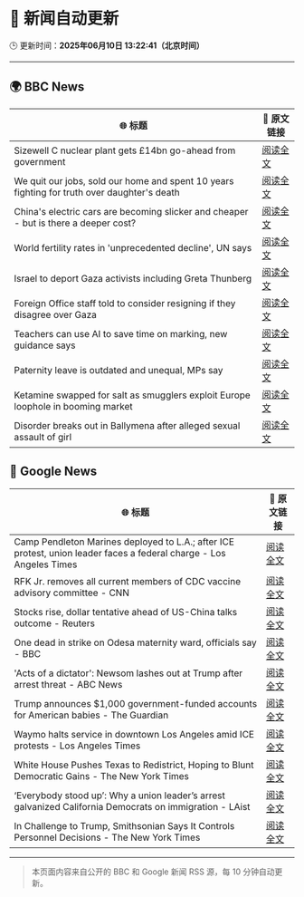 # 🧠 新闻自动更新

🕒 更新时间：**2025年06月10日 13:22:41（北京时间）**

---

## 🌍 BBC News

| 🌐 标题 | 🔗 原文链接 |
|--------|-------------|
| Sizewell C nuclear plant gets £14bn go-ahead from government | [阅读全文](https://www.bbc.com/news/articles/c4gr3nd5zy6o) |
| We quit our jobs, sold our home and spent 10 years fighting for truth over daughter's death | [阅读全文](https://www.bbc.com/news/articles/cdxn5d4dzrwo) |
| China's electric cars are becoming slicker and cheaper - but is there a deeper cost? | [阅读全文](https://www.bbc.com/news/articles/cy8d4v69jw6o) |
| World fertility rates in 'unprecedented decline', UN says | [阅读全文](https://www.bbc.com/news/articles/clynq459wxgo) |
| Israel to deport Gaza activists including Greta Thunberg | [阅读全文](https://www.bbc.com/news/articles/c5y264x3nnno) |
| Foreign Office staff told to consider resigning if they disagree over Gaza | [阅读全文](https://www.bbc.com/news/articles/cy8nzx1475ro) |
| Teachers can use AI to save time on marking, new guidance says | [阅读全文](https://www.bbc.com/news/articles/c1kvyj7dkp0o) |
| Paternity leave is outdated and unequal, MPs say | [阅读全文](https://www.bbc.com/news/articles/crmk07jyjmxo) |
| Ketamine swapped for salt as smugglers exploit Europe loophole in booming market | [阅读全文](https://www.bbc.com/news/articles/c201jjgkvjlo) |
| Disorder breaks out in Ballymena after alleged sexual assault of girl | [阅读全文](https://www.bbc.com/news/articles/ckg4v04p008o) |

## 📰 Google News

| 🌐 标题 | 🔗 原文链接 |
|--------|-------------|
| Camp Pendleton Marines deployed to L.A.; after ICE protest, union leader faces a federal charge - Los Angeles Times | [阅读全文](https://news.google.com/rss/articles/CBMijgFBVV95cUxPQW9JX1lfUVcxQk9BNnkzX2o5bk5laEpOVzRZVDJpOVdCUzE2V1B6SWVyakpHaDA5SzJwQkFwVno2ME9yM3o0cVo5b09iWVRua0xnVzc0VGllUldyWGFlM3k5Z25GT3pDaEFFeThabHZKeURNdVRmd1pvbFVZbjJSNjdvUzEwbDJDemk1UUpB?oc=5) |
| RFK Jr. removes all current members of CDC vaccine advisory committee - CNN | [阅读全文](https://news.google.com/rss/articles/CBMiekFVX3lxTE44eXVmTmRyaEVMOHdQTFdsTDRCcGgyT0tNLVpXcW1HWVBEaV9NSUlMc3hleGZxSm5fY3hqSkpTS3pKUWdneThESjhSOXVDZkIyNUlvbjNhLXZKUm9RcHJvNVBvMlJ0aExtTjJpc1llSWlSM3Y5cTFmQUF30gF_QVVfeXFMUFdaNUFWV0hSZHhtdnh3X1BJVTQ0cnJLU0gta1Jqd19IaWNVemk0QU5FLV90Rms3T2V1dldOa3NydklUZWxsZGdLamtIU0trQmdrVE1sMUhTaUZhdzlkcXh1Ulp4eW4zaVRHVmF4V2o2VGtYZzBlTVFodU82cjJxZw?oc=5) |
| Stocks rise, dollar tentative ahead of US-China talks outcome - Reuters | [阅读全文](https://news.google.com/rss/articles/CBMie0FVX3lxTE01MXhuNDBSYmI0aHQ2UUUxRmZKbGtfRFFCREpHVElUMDlQLTRNMjlFR3ZTR3o0ZFJNMkFfZWc5VnVEZWpYNk5SZ0lEelZfWlN1c0tFTTI2YW1EaS1OWGdxWmh6c1g0UFFvOUlHa21xYzhfM1VSNVljd3pESQ?oc=5) |
| One dead in strike on Odesa maternity ward, officials say - BBC | [阅读全文](https://news.google.com/rss/articles/CBMiWkFVX3lxTFAyRUp4Mjhpd3ZDbk9aV3RWQURTVS1YU2R2czVJWmtPQ0M5RzNtZlJ4Znc0TVMyYk1yWWZEbVlwQjNPT2lWdTJWNFJYVy1wU2Uzajg4bVoxM0lid9IBX0FVX3lxTFBYb1M0bG82U1gyU3NWVW4tVVJCS1R5amZ4bDdFVjVYZWt5MHVIMUtLSmk2Zlh5OXZ1Zmt3RC1SNnpScmJibEN3emxEdTlwTUNIQVFTWEswUHJla0U4RnJj?oc=5) |
| 'Acts of a dictator': Newsom lashes out at Trump after arrest threat - ABC News | [阅读全文](https://news.google.com/rss/articles/CBMipAFBVV95cUxOZ0ZWVFZSUDN4NF9KLWZoVVp1b0xjTmVwaGtpR2dMclRKcS1UY2d6UTVLcEpOU0VFMVdLYzJ1NVNPTWF6RGdBd05MRHdEUDNFVzQyaFJ1Tjk1aW92LWtWN0xyS3dnSEhpWWRBZE5QeVVzMm5Lb044SmRGVnBqZHVpVEpCYlpPWWI2WFBnWWlhOFRWQ2t4M1BRNU9rc21feGpUYktaY9IBqgFBVV95cUxOWXBhUmNpNFdONnN6Q0hlNTRPNHhNdkp5ZEsybm9RdUhyd2NTazQzRTZfbi13WDVkNXVqTTVvdlNIdDZPZndwdUEwamY5SDVfTm1nT09PejFlc19oUWhQVkRxMjF0bTdDM05RQXhmQU40RmpLeE1jQ0tna0FtejN1VEhXZ1c5TmNqNFREYXcyODBUNHZCdi1PQU5iQkZvSGoya3BHc3d2djRlQQ?oc=5) |
| Trump announces $1,000 government-funded accounts for American babies - The Guardian | [阅读全文](https://news.google.com/rss/articles/CBMiggFBVV95cUxNSVZXQjRDTHlGUEs5LTd2QTMyZGZON2diSXc1OEt3bk9VOUZVemYzTEZCRDZTa3czVG0tQ3dTYjc2UkQyeGFxNWlyV3luQ0VJckkxN2d2dnB2T2x5WkpMMEw3azJFWXM3b1BWYmxYdzEwTzZiOFEzY1h4cC1yUzRHeWdR?oc=5) |
| Waymo halts service in downtown Los Angeles amid ICE protests - Los Angeles Times | [阅读全文](https://news.google.com/rss/articles/CBMisAFBVV95cUxPdnFuMjRUMGtRMC0wUnRISGpvRi1COWw0OUIwM0FSWWltbWpDZ0h1WFZLMk9sclpwQXp2WVNYNXo4UVB4UFVVM0Y3UHFCMzVvSUZKWG5LWVVzVks5YVh1ei1CR295UDN3Ujd5RERBd2hfcWlEZVA0THBIakNQNkVkeTdoajlxOVljNlZqWk1wd3Y0dERqa0lOWGFWZllsT2t1ZS1iRXpoNDkzZVlwM3FQNg?oc=5) |
| White House Pushes Texas to Redistrict, Hoping to Blunt Democratic Gains - The New York Times | [阅读全文](https://news.google.com/rss/articles/CBMigwFBVV95cUxNdVAybXZjOUM0VUlNNlIwT2xwRUpVTlJHclh3NHBYSi1DbFFLTDh4SFYtWWREVGtOYld1OG1Qd25Tb0EzOEgwTTZXSUFkeW83UXV0TVFkemV3UUVWWTZ5ZGhGemVmVFQ3UXhpdG1UbUtmZEUxc2tlMGtKdHhERWwtcGVlTQ?oc=5) |
| ‘Everybody stood up’: Why a union leader’s arrest galvanized California Democrats on immigration - LAist | [阅读全文](https://news.google.com/rss/articles/CBMipAFBVV95cUxQLXFkSE9ON3NVR0dQNzgyWGdGQlkwMWpaSnp4VUZPWmdDb2E4QmgybGt2SzFUQmRybktqSUNNdWpqRTNXbHgyWXJ3MjFEXzllR0hucjVCc19jdjltS2pKdmxGaHlnUXhpQ2U4TzhDSl9yNUNZYU5BOFQxM1RJQWVudVJHWDNkNDlUb1VNUThfTmNjWWdXaVNqSUpOSkdUQXppR0RhYg?oc=5) |
| In Challenge to Trump, Smithsonian Says It Controls Personnel Decisions - The New York Times | [阅读全文](https://news.google.com/rss/articles/CBMiiAFBVV95cUxObGVJdW5LbDdSOURmN3E1aW5TSlFhNlVVaEsySEtueUhueGxYbUxQMzYxQld1VVdQREx0UElkR1h4VXZxcjNROGNkVzRIbjJabUpfcEYtWTlXQ29XUzctUjZ3eFhzcU5mX0h4QmctenFpaXZRaWkwUUlDUC01SzVRTGxxVGRBMUtp?oc=5) |

---
> 本页面内容来自公开的 BBC 和 Google 新闻 RSS 源，每 10 分钟自动更新。